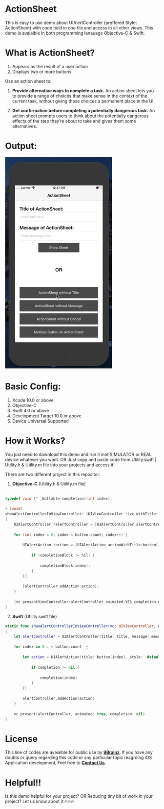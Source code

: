 # ActionSheet

This is easy to use demo about UIAlertController (preffered Style: ActionSheet) with code held in one file and access in all other views. This demo is avaialble in both programming lanauage Objective-C & Swift.

# What is ActionSheet?

1. Appears as the result of a user action
2. Displays two or more buttons

Use an action sheet to:
1. **Provide alternative ways to complete a task.**
An action sheet lets you to provide a range of choices that make sense in the context of the current task, without giving these choices a permanent place in the UI.

2. **Get confirmation before completing a potentially dangerous task.**
An action sheet prompts users to think about the potentially dangerous effects of the step they’re about to take and gives them some alternatives.

# Output:

![ActionSheet](ActionSheet.gif)

# Basic Config:

1. Xcode 10.0 or above
2. Objective-C
3. Swift 4.0 or above
4. Development Target 10.0 or above
5. Device Universal Supported

# How it Works?

You just need to download this demo and run it inot SIMULATOR or REAL device whatever you want. OR Just copy and paste code from Utility.swift | Utility.h & Utility.m file into your projects and access it!

There are two different project in this repositor:

1. **Objective-C** (Utility.h & Utility.m file)

```objective-c

typedef void (^ _Nullable completion)(int index);

+ (void)
shwoAlertControllerInViewController: (UIViewController *)vc withTitle: (nullable NSString *)title andMessage: (nullable NSString *)message withButtons: (NSArray *)button withCompletion: (completion)completionBlock
{
    UIAlertController *alertController = [UIAlertController alertControllerWithTitle:title message:message preferredStyle:UIAlertControllerStyleAlert];
    
    for (int index = 0; index < button.count; index++) {
        
        UIAlertAction *action = [UIAlertAction actionWithTitle:button[index] style:UIAlertActionStyleDefault handler:^(UIAlertAction * _Nonnull action) {
            
            if (completionBlock != nil) {

                completionBlock(index);
            }
        }];
        
        [alertController addAction:action];
    }
    
    [vc presentViewController:alertController animated:YES completion:nil];
}
```

2. **Swift** (Utility.swift file)

```swift
static func shwoAlertControllerInViewController(vc: UIViewController, withTitle title: String?, andMessage message: String?, withButtons button: [String], completion:((_ index: Int) -> Void)!) -> Void
{
    let alertController = UIAlertController(title: title, message: message, preferredStyle: .alert)

    for index in 0 ..< button.count  {

        let action = UIAlertAction(title: button[index], style: .default, handler: { (alert: UIAlertAction!) in

            if completion != nil {

                completion(index)
            }
        })

        alertController.addAction(action)
    }

    vc.present(alertController, animated: true, completion: nil)
}
```

# License

This line of codes are avaialble for public use by [**9Brainz**](https://www.9brainz.com). If you have any doubts or query regarding this code or any particular topic reagrding iOS Application development, Feel free to [**Contact Us**](https://9brainz.com/contact-us.html).

# Helpful!!

Is this demo helpful for your project? OR Reducing tiny bit of work in your project?
Let us know about it 🔥🔥🔥
